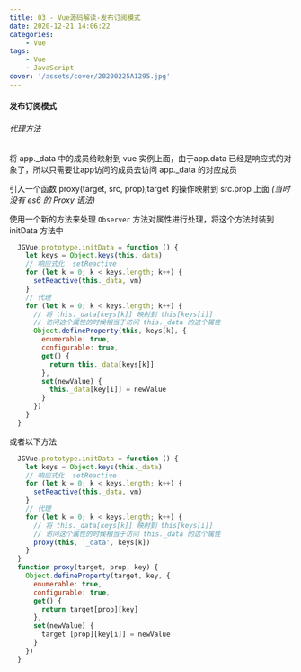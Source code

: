 ```yaml
---
title: 03 - Vue源码解读-发布订阅模式
date: 2020-12-21 14:06:22
categories:
    - Vue
tags:
    - Vue
    - JavaScript
cover: '/assets/cover/20200225A1295.jpg'
---
```


#### 发布订阅模式

  ###### 代理方法 

  将 app._data 中的成员给映射到 vue 实例上面，由于app.data 已经是响应式的对象了，所以只需要让app访问的成员去访问 app._data 的对应成员

  引入一个函数 proxy(target, src, prop),target 的操作映射到 src.prop 上面 *(当时没有 es6 的 Proxy 语法)*

  使用一个新的方法来处理 `Observer` 方法对属性进行处理，将这个方法封装到 initData 方法中

  ~~~js
    JGVue.prototype.initData = function () {
      let keys = Object.keys(this._data)
      // 响应式化  setReactive
      for (let k = 0; k < keys.length; k++) {
        setReactive(this._data, vm)
      }
      // 代理
      for (let k = 0; k < keys.length; k++) {
        // 将 this._data[keys[k]] 映射到 this[keys[i]]
        // 访问这个属性的时候相当于访问 this._data 的这个属性
        Object.defineProperty(this, keys[k], {
          enumerable: true,
          configurable: true,
          get() {
            return this._data[keys[k]]
          },
          set(newValue) {
            this._data[key[i]] = newValue
          }
        })
      }
    }
  ~~~

  或者以下方法

  ~~~js
    JGVue.prototype.initData = function () {
      let keys = Object.keys(this._data)
      // 响应式化  setReactive
      for (let k = 0; k < keys.length; k++) {
        setReactive(this._data, vm)
      }
      // 代理
      for (let k = 0; k < keys.length; k++) {
        // 将 this._data[keys[k]] 映射到 this[keys[i]]
        // 访问这个属性的时候相当于访问 this._data 的这个属性
        proxy(this, '_data', keys[k])
      }
    }
    function proxy(target, prop, key) {
      Object.defineProperty(target, key, {
        enumerable: true,
        configurable: true,
        get() {
          return target[prop][key]
        },
        set(newValue) {
          target [prop][key[i]] = newValue
        }
      })
    }
  ~~~